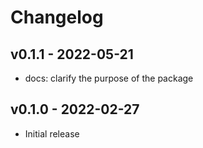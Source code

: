 # Changelog

## v0.1.1 - 2022-05-21

- docs: clarify the purpose of the package

## v0.1.0 - 2022-02-27

- Initial release
